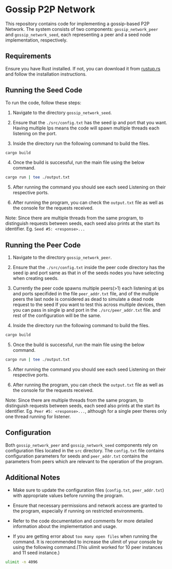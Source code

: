 # Gossip P2P Network

This repository contains code for implementing a gossip-based P2P Network. The system consists of two components: `gossip_network_peer` and `gossip_network_seed`, each representing a peer and a seed node implementation, respectively.

## Requirements
Ensure you have Rust installed. If not, you can download it from [rustup.rs](https://rustup.rs/) and follow the installation instructions.

## Running the Seed Code

To run the code, follow these steps:

1. Navigate to the directory `gossip_network_seed`.

2. Ensure that the `./src/config.txt` has the seed ip and port that you want. Having multiple Ips means the code will spawn multiple threads each listening on the port.

3. Inside the directory run the following command to build the files.
```bash
cargo build
```

4. Once the build is successful, run the main file using the below command.
```bash
cargo run | tee ./output.txt
```

5. After running the command you should see each seed Listening on their respective ports.

6. After running the program, you can check the `output.txt` file as well as the console for the requests received.

Note: Since there are multiple threads from the same program, to distinguish requests between seeds, each seed also prints at the start its identifier. Eg. `Seed #5: <response>...`

## Running the Peer Code
1. Navigate to the directory `gossip_network_peer`.

2. Ensure that the `./src/config.txt` inside the peer code directory has the seed ip and port same as that in of the seeds nodes you have selecting when creating seeds.

3. Currently the peer code spawns multiple peers(>1) each listening at ips and ports specifided in the file `peer_addr.txt` file, and of the multiple peers the last node is considered as dead to simulate a dead node request to the seed If you want to test this across multiple devices, then you can pass in single ip and port in the `./src/peer_addr.txt` file. and rest of the configuration will be the same.

4. Inside the directory run the following command to build the files.
```bash
cargo build
```

5. Once the build is successful, run the main file using the below command.
```bash
cargo run | tee ./output.txt
```

5. After running the command you should see each seed Listening on their respective ports.

6. After running the program, you can check the `output.txt` file as well as the console for the requests received.

Note: Since there are multiple threads from the same program, to distinguish requests between seeds, each seed also prints at the start its identifier. Eg. `Peer #5: <response>...`, although for a single peer theres only one thread running for listener.

## Configuration

Both `gossip_network_peer` and `gossip_network_seed` components rely on configuration files located in the `src` directory. The `config.txt` file contains configuration parameters for seeds and `peer_addr.txt` contains the parameters from peers which are relevant to the operation of the program.

## Additional Notes

- Make sure to update the configuration files (`config.txt`, `peer_addr.txt`) with appropriate values before running the program.

- Ensure that necessary permissions and network access are granted to the program, especially if running on restricted environments.

- Refer to the code documentation and comments for more detailed information about the implementation and usage.
- If you are getting error about `too many open files` when running the command. It is recommended to increase the ulimit of your console by using the following command.(This ulimit worked for 10 peer instances and 11 seed instance.)
```bash
ulimit -n 4096
```
